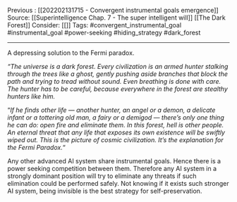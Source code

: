 Previous : [[202202131715 - Convergent instrumental goals emergence]] 
Source: [[Superintelligence Chap. 7 - The super intelligent will]] [[The Dark Forest]]
Consider: [[]]
Tags: #convergent_instrumental_goal #instrumental_goal #power-seeking #hiding_strategy #dark_forest
______________

A depressing solution to the Fermi paradox.

_“The universe is a dark forest. Every civilization is an armed hunter stalking through the trees like a ghost, gently pushing aside branches that block the path and trying to tread without sound. Even breathing is done with care. The hunter has to be careful, because everywhere in the forest are stealthy hunters like him._

“_If he finds other life — another hunter, an angel or a demon, a delicate infant or a tottering old man, a fairy or a demigod — there’s only one thing he can do: open fire and eliminate them. In this forest, hell is other people. An eternal threat that any life that exposes its own existence will be swiftly wiped out. This is the picture of cosmic civilization. It’s the explanation for the Fermi Paradox._“

Any other advanced AI system share instrumental goals. 
Hence there is a power seeking competition between them. 
Therefore any AI system in a strongly dominant position will try to eliminate any threats if such elimination could be performed safely. 
Not knowing if it exists such stronger AI system, being invisible is the best strategy for self-preservation.